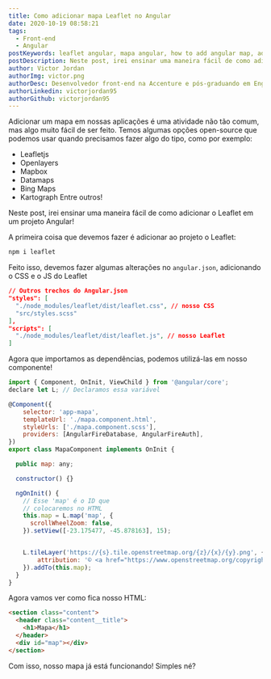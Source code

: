 ```yaml
---
title: Como adicionar mapa Leaflet no Angular
date: 2020-10-19 08:58:21
tags:
  - Front-end
  - Angular
postKeywords: leaflet angular, mapa angular, how to add angular map, adicionar leaflet mapa angular, angular, front-end, leaflet
postDescription: Neste post, irei ensinar uma maneira fácil de como adicionar o Leaflet em um projeto Angular, sem muitas voltas e sem dor de cabeça!
author: Victor Jordan
authorImg: victor.png
authorDesc: Desenvolvedor front-end na Accenture e pós-graduando em Engenharia de Software pela PUC-MG e formado em Banco de Dados pela Fatec, apaixonado por usabilidade, performance e UX!
authorLinkedin: victorjordan95
authorGithub: victorjordan95
---
```


Adicionar um mapa em nossas aplicações é uma atividade não tão comum, mas algo muito fácil de ser feito.
Temos algumas opções open-source que podemos usar quando precisamos fazer algo do tipo, como por exemplo:

- Leafletjs
- Openlayers
- Mapbox
- Datamaps
- Bing Maps
- Kartograph
  Entre outros!

Neste post, irei ensinar uma maneira fácil de como adicionar o Leaflet em um projeto Angular!

<!-- more -->

A primeira coisa que devemos fazer é adicionar ao projeto o Leaflet:

```sh
npm i leaflet
```

Feito isso, devemos fazer algumas alterações no `angular.json`, adicionando o CSS e o JS do Leaflet

```json
// Outros trechos do Angular.json
"styles": [
  "./node_modules/leaflet/dist/leaflet.css", // nosso CSS
  "src/styles.scss"
],
"scripts": [
  "./node_modules/leaflet/dist/leaflet.js", // nosso Leaflet
]
```

Agora que importamos as dependências, podemos utilizá-las em nosso componente!

```js
import { Component, OnInit, ViewChild } from '@angular/core';
declare let L; // Declaramos essa variável

@Component({
    selector: 'app-mapa',
    templateUrl: './mapa.component.html',
    styleUrls: ['./mapa.component.scss'],
    providers: [AngularFireDatabase, AngularFireAuth],
})
export class MapaComponent implements OnInit {

  public map: any;

  constructor() {}

  ngOnInit() {
    // Esse 'map' é o ID que
    // colocaremos no HTML
    this.map = L.map('map', {
      scrollWheelZoom: false,
    }).setView([-23.175477, -45.878163], 15);


    L.tileLayer('https://{s}.tile.openstreetmap.org/{z}/{x}/{y}.png', {
        attribution: '© <a href="https://www.openstreetmap.org/copyright">OpenStreetMap</a> contributors'
    }).addTo(this.map);
  }
}
```

Agora vamos ver como fica nosso HTML:

```html
<section class="content">
  <header class="content__title">
    <h1>Mapa</h1>
  </header>
  <div id="map"></div>
</section>
```

Com isso, nosso mapa já está funcionando!
Simples né?

